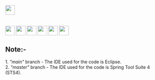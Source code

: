 ## <img src="https://img.shields.io/badge/Topic-Full%20Stack%20Java%20development-blueviolet" height=30/>
<br> <img src="https://img.shields.io/badge/-Java-red" height=30/> 
<img src="https://img.shields.io/badge/-JSP-blue" height=30/> 
<img src="https://img.shields.io/badge/-Hibernate-lightgrey" height=30/> 
<img src="https://img.shields.io/badge/-Restful%20WS-yellowgreen" height=30/> 
<img src="https://img.shields.io/badge/-Spring-brightgreen" height=30/>
<img src="https://img.shields.io/badge/-Eclipse-blueviolet" height=30/>

<h2><strong>Note:-</strong></h2>
1. <i>"main"</i> branch - The IDE used for the code is Eclipse.<br>
2. <i>"master"</i> branch - The IDE used for the code is Spring Tool Suite 4 (STS4).
